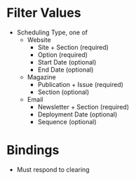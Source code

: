 # Filter Values
- Scheduling Type, one of
  - Website
    - Site + Section (required)
    - Option (required)
    - Start Date (optional)
    - End Date (optional)
  - Magazine
    - Publication + Issue (required)
    - Section (optional)
  - Email
    - Newsletter + Section (required)
    - Deployment Date (optional)
    - Sequence (optional)

# Bindings
- Must respond to clearing

